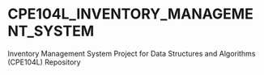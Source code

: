 # CPE104L_INVENTORY_MANAGEMENT_SYSTEM
Inventory Management System Project for Data Structures and Algorithms (CPE104L) Repository
